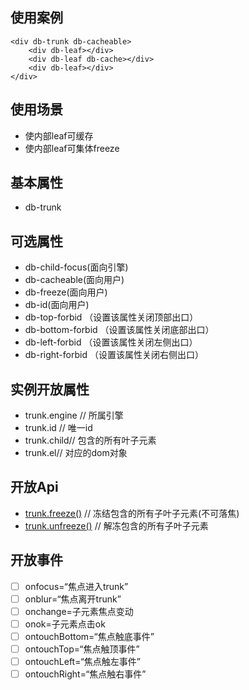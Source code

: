 ## 使用案例
```
<div db-trunk db-cacheable>
    <div db-leaf></div>
    <div db-leaf db-cache></div>
    <div db-leaf></div>
</div>
```
## 使用场景
* 使内部leaf可缓存
* 使内部leaf可集体freeze
## 基本属性
* db-trunk
## 可选属性
* db-child-focus(面向引擎) 
* db-cacheable(面向用户) 
* db-freeze(面向用户)
* db-id(面向用户)
* db-top-forbid （设置该属性关闭顶部出口）
* db-bottom-forbid （设置该属性关闭底部出口）
* db-left-forbid （设置该属性关闭左侧出口）
* db-right-forbid （设置该属性关闭右侧出口）
## 实例开放属性
* trunk.engine // 所属引擎
* trunk.id // 唯一id
* trunk.child// 包含的所有叶子元素
* trunk.el// 对应的dom对象
## 开放Api
* [trunk.freeze()](./trunk-freeze.md) // 冻结包含的所有子叶子元素(不可落焦)
* [trunk.unfreeze()](./trunk-unfreeze.md) // 解冻包含的所有子叶子元素
## 开放事件
* [ ] onfocus=“焦点进入trunk”
* [ ] onblur=“焦点离开trunk”
* [ ] onchange=子元素焦点变动
* [ ] onok=子元素点击ok
* [ ] ontouchBottom=“焦点触底事件”
* [ ] ontouchTop=“焦点触顶事件”
* [ ] ontouchLeft=“焦点触左事件”
* [ ] ontouchRight=“焦点触右事件”
